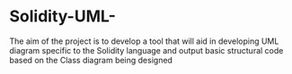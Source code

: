 # Solidity-UML-
The aim of the project is to develop a tool that will aid in developing UML diagram specific to the Solidity language and output basic structural code based on the Class diagram being designed 
